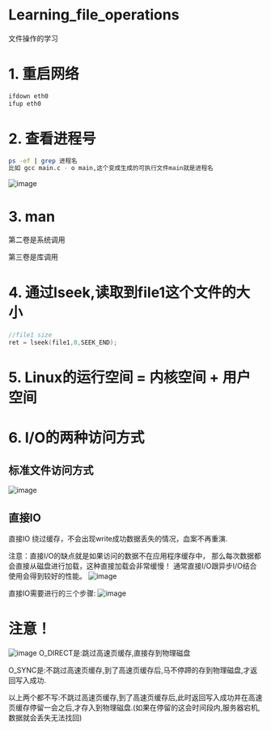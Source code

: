 # Learning_file_operations
文件操作的学习

# 1. 重启网络

```bash
ifdown eth0
ifup eth0
```

# 2. 查看进程号

```bash
ps -ef | grep 进程名
比如 gcc main.c - o main,这个变成生成的可执行文件main就是进程名
```

![image](https://github.com/1AoB/Learning_file_operations/assets/78208268/8a84e4fc-1bd0-42c9-9b3d-f6e4d63a4d24)

# 3. man

第二卷是系统调用

第三卷是库调用

# 4. 通过lseek,读取到file1这个文件的大小
```c
//file1 size
ret = lseek(file1,0,SEEK_END);
```
# 5. Linux的运行空间 = 内核空间 + 用户空间

# 6. I/O的两种访问方式
## 标准文件访问方式
![image](https://github.com/1AoB/Learning_file_operations/assets/78208268/75e593cc-1e7f-4606-b736-2a151fe56ccc)

## 直接IO
直接IO 绕过缓存，不会出现write成功数据丢失的情况，血案不再重演.

注意：直接I/O的缺点就是如果访问的数据不在应用程序缓存中，
那么每次数据都会直接从磁盘进行加载，这种直接加载会非常缓慢！
通常直接I/O跟异步I/O结合使用会得到较好的性能。
![image](https://github.com/1AoB/Learning_file_operations/assets/78208268/76b17439-5252-4ea5-aa6d-5281fa02f37e)

直接IO需要进行的三个步骤:
![image](https://github.com/1AoB/Learning_file_operations/assets/78208268/f5f40977-e6ad-43ab-8d98-9feff050face)

# 注意！
![image](https://github.com/1AoB/Learning_file_operations/assets/78208268/f70e7a6b-befc-4876-b044-46a903845ebd)
O_DIRECT是:跳过高速页缓存,直接存到物理磁盘

O_SYNC是:不跳过高速页缓存,到了高速页缓存后,马不停蹄的存到物理磁盘,才返回写入成功.

以上两个都不写:不跳过高速页缓存,到了高速页缓存后,此时返回写入成功并在高速页缓存停留一会之后,才存入到物理磁盘.(如果在停留的这会时间段内,服务器宕机,数据就会丢失无法找回)



